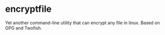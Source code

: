 # encryptfile
Yet another command-line utility that can encrypt any file in linux. Based on GPG and Twofish.
